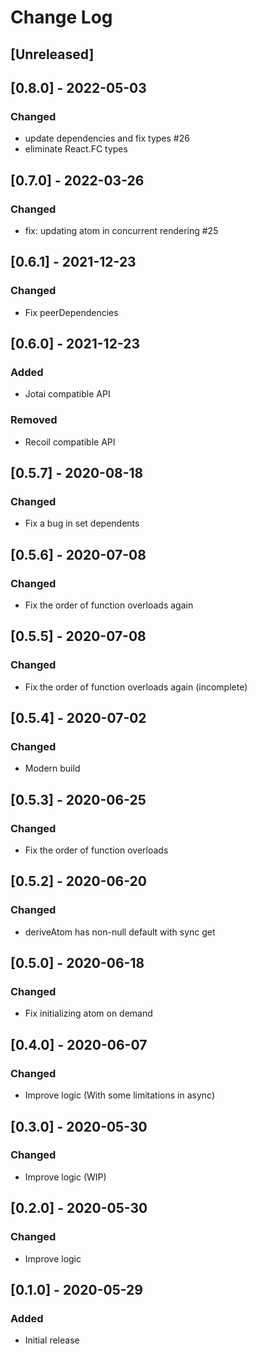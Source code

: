 # Change Log

## [Unreleased]

## [0.8.0] - 2022-05-03
### Changed
- update dependencies and fix types #26
- eliminate React.FC types

## [0.7.0] - 2022-03-26
### Changed
- fix: updating atom in concurrent rendering #25

## [0.6.1] - 2021-12-23
### Changed
- Fix peerDependencies

## [0.6.0] - 2021-12-23
### Added
- Jotai compatible API
### Removed
- Recoil compatible API

## [0.5.7] - 2020-08-18
### Changed
- Fix a bug in set dependents

## [0.5.6] - 2020-07-08
### Changed
- Fix the order of function overloads again

## [0.5.5] - 2020-07-08
### Changed
- Fix the order of function overloads again (incomplete)

## [0.5.4] - 2020-07-02
### Changed
- Modern build

## [0.5.3] - 2020-06-25
### Changed
- Fix the order of function overloads

## [0.5.2] - 2020-06-20
### Changed
- deriveAtom has non-null default with sync get

## [0.5.0] - 2020-06-18
### Changed
- Fix initializing atom on demand

## [0.4.0] - 2020-06-07
### Changed
- Improve logic (With some limitations in async)

## [0.3.0] - 2020-05-30
### Changed
- Improve logic (WIP)

## [0.2.0] - 2020-05-30
### Changed
- Improve logic

## [0.1.0] - 2020-05-29
### Added
- Initial release
